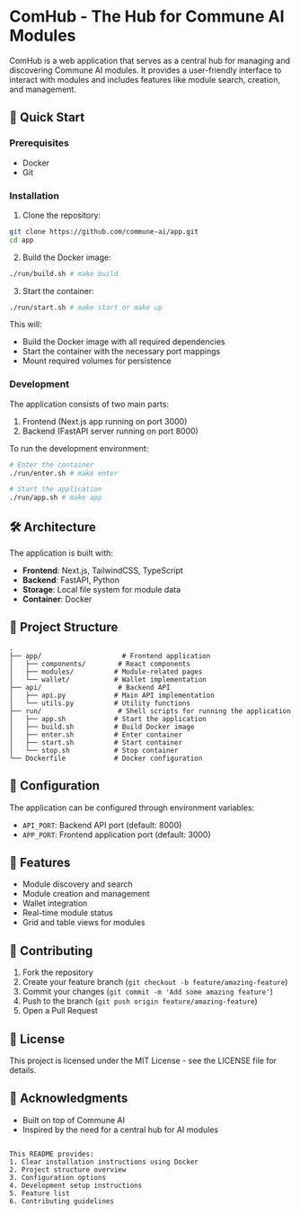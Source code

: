 # ComHub - The Hub for Commune AI Modules

ComHub is a web application that serves as a central hub for managing and discovering Commune AI modules. It provides a user-friendly interface to interact with modules and includes features like module search, creation, and management.

## 🚀 Quick Start

### Prerequisites

- Docker
- Git

### Installation

1. Clone the repository:
```bash
git clone https://github.com/commune-ai/app.git
cd app
```

2. Build the Docker image:
```bash
./run/build.sh # make build
```

3. Start the container:
```bash
./run/start.sh # make start or make up
```

This will:
- Build the Docker image with all required dependencies
- Start the container with the necessary port mappings
- Mount required volumes for persistence

### Development

The application consists of two main parts:

1. Frontend (Next.js app running on port 3000)
2. Backend (FastAPI server running on port 8000)

To run the development environment:

```bash
# Enter the container
./run/enter.sh # make enter

# Start the application
./run/app.sh # make app
```

## 🛠️ Architecture

The application is built with:

- **Frontend**: Next.js, TailwindCSS, TypeScript
- **Backend**: FastAPI, Python
- **Storage**: Local file system for module data
- **Container**: Docker

## 📁 Project Structure

```
.
├── app/                    # Frontend application
│   ├── components/        # React components
│   ├── modules/          # Module-related pages
│   └── wallet/           # Wallet implementation
├── api/                   # Backend API
│   ├── api.py            # Main API implementation
│   └── utils.py          # Utility functions
├── run/                   # Shell scripts for running the application
│   ├── app.sh            # Start the application
│   ├── build.sh          # Build Docker image
│   ├── enter.sh          # Enter container
│   ├── start.sh          # Start container
│   └── stop.sh           # Stop container
└── Dockerfile            # Docker configuration
```

## 🔧 Configuration

The application can be configured through environment variables:

- `API_PORT`: Backend API port (default: 8000)
- `APP_PORT`: Frontend application port (default: 3000)

## 🚀 Features

- Module discovery and search
- Module creation and management
- Wallet integration
- Real-time module status
- Grid and table views for modules

## 🤝 Contributing

1. Fork the repository
2. Create your feature branch (`git checkout -b feature/amazing-feature`)
3. Commit your changes (`git commit -m 'Add some amazing feature'`)
4. Push to the branch (`git push origin feature/amazing-feature`)
5. Open a Pull Request

## 📝 License

This project is licensed under the MIT License - see the LICENSE file for details.

## 🙏 Acknowledgments

- Built on top of Commune AI
- Inspired by the need for a central hub for AI modules

```

This README provides:
1. Clear installation instructions using Docker
2. Project structure overview
3. Configuration options
4. Development setup instructions
5. Feature list
6. Contributing guidelines